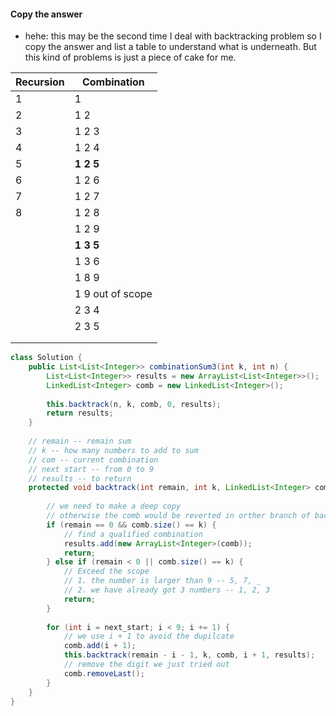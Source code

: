 #### Copy the answer 

* hehe: this may be the second time I deal with backtracking problem so I copy the answer and list a table to understand what is underneath. But this kind of problems is just a piece of cake for me.

| Recursion | Combination      |
| --------- | ---------------- |
| 1         | 1                |
| 2         | 1 2              |
| 3         | 1 2 3            |
| 4         | 1 2 4            |
| 5         | **1 2 5**        |
| 6         | 1 2 6            |
| 7         | 1 2 7            |
| 8         | 1 2 8            |
|           | 1 2 9            |
|           | **1 3 5**        |
|           | 1 3 6            |
|           | 1 8 9            |
|           | 1 9 out of scope |
|           | 2 3 4            |
|           | 2 3 5            |
|           |                  |
|           |                  |



```java
class Solution {
    public List<List<Integer>> combinationSum3(int k, int n) {
        List<List<Integer>> results = new ArrayList<List<Integer>>();
        LinkedList<Integer> comb = new LinkedList<Integer>();
        
        this.backtrack(n, k, comb, 0, results);
        return results;       
    }
    
    // remain -- remain sum
    // k -- how many numbers to add to sum
    // com -- current combination
    // next start -- from 0 to 9
    // results -- to return
    protected void backtrack(int remain, int k, LinkedList<Integer> comb, int next_start, List<List<Integer>> results) {
        
        // we need to make a deep copy
        // otherwise the comb would be reverted in orther branch of backtracking
        if (remain == 0 && comb.size() == k) {
            // find a qualified combination
            results.add(new ArrayList<Integer>(comb));
            return;
        } else if (remain < 0 || comb.size() == k) {
            // Exceed the scope
            // 1. the number is larger than 9 -- 5, 7, _
            // 2. we have already got 3 numbers -- 1, 2, 3
            return;
        }
        
        for (int i = next_start; i < 9; i += 1) {
            // we use i + 1 to avoid the dupilcate
            comb.add(i + 1);
            this.backtrack(remain - i - 1, k, comb, i + 1, results);
            // remove the digit we just tried out
            comb.removeLast();
        }
    }
}
```

